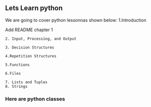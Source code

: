 ## Lets Learn python


We are going to cover python lessonnas shown below:
  1.Introduction
	
Add README chapter 1
	
	2. Input, Processing, and Output
 
	3. Decision Structures
 
	4.Repetition Structures
 
	5.Functions
 
	6.Files
 
	7. Lists and Tuples
	8. Strings

### Here are python classes 
